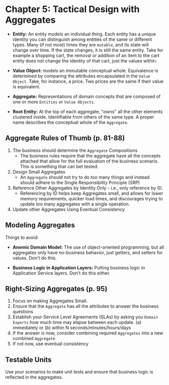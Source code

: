 # Chapter 5: Tactical Design with Aggregates

- **Entity:** An entity models an individual thing.  Each entity has a unique identity you can distinguish among entities of the same or different types.  Many (if not most) times they are `mutable`, and its state will change over time.  If the state changes, it is still the same entity.  Take for example a shopping cart, the removal or addition of an item to the cart entity does not change the identity of that cart, just the values within.

- **Value Object:**  models an immutable conceptual whole.  Equivalence is determined by comparing the attributes encapsulated in the `Value Object`.  Take, for instance, a price.  Two prices are the same if their value is equivalent.

- **Aggregate:** Representations of domain concepts that are composed of one or more `Entities` or `Value Objects`.

- **Root Entity:**  At the top of each aggregate, "owns" all the other elements clustered inside.  Identifiable from others of the same type.  A proper name describes the conceptual whole of the `Aggregate`.

## Aggregate Rules of Thumb (p. 81-88)

1. The business should determine the `Aggregate` Compositions
    - The business rules require that the aggregate have all the concepts attached that allow for the full evaluation of the business scenario.  This is something that can bet tested.
2. Design Small Aggregates
    - An `Aggregate` should not try to do too many things and instead should adhere to the Single Responsibility Principle (SRP)
3. Reference Other Aggregates by Identity Only - i.e., only reference by ID.  
    - Referencing by ID helps keep Aggregates small, and allows for lower memory requirements, quicker load times, and discourages trying to update too many aggregates with a single operation.
4. Update other Aggregates Using Eventual Consistency

## Modeling Aggregates

Things to avoid:

- **Anemic Domain Model:** The use of object-oriented programming, but all aggregates only have no-business behavior, just getters, and setters for values.  Don't do this.

- **Business Logic in Application Layers:** Putting business logic in Application Service layers.  Don't do this either.

## Right-Sizing Aggregates (p. 95)

1. Focus on making Aggregates Small.
2. Ensure that the `Aggregate` has all the attributes to answer the business questions
3. Establish your Service Level Agreements (SLAs) by asking you `Domain Experts` how much time may elapse between each update. (a) immediately or (b) within N seconds/minutes/hours/days
4. If the answer is now, consider combining required `Aggregates` into a new combined `Aggregate`
5. If not now, use eventual consistency

## Testable Units

Use your scenarios to make unit tests and ensure that business logic is reflected in the aggregates.
